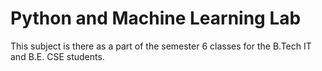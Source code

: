 # Python and Machine Learning Lab

This subject is there as a part of the semester 6 classes for the B.Tech IT and B.E. CSE students.
